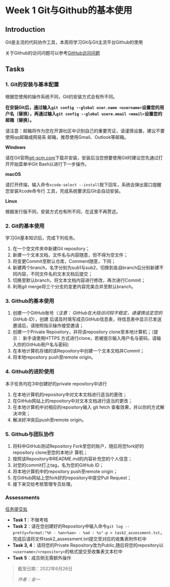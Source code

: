 # Week 1 Git与Github的基本使用

## Introduction

Git是主流的代码协作工具，本周将学习Git与Git主流平台Github的使用

关于Github的访问问题可以参考[GitHub访问问题](GitHub访问问题.pdf)

## Tasks

### 1. Git的安装与基本配置

根据您使用的操作系统不同，Git的安装方式会有所不同。

**在安装Git后，通过输入`git config --global user.name <username>`设置您的用户名（替换<username>），再通过输入`git config --global usere.email <email>`设置您的邮箱（替换<email>）。**

请注意：邮箱将作为您在开源社区中识别自己的重要凭证，请谨慎设置，建议不要使用qq邮箱或网易系
邮箱，推荐使用Gmail、Outlook等邮箱。

**Windows**

请在Git官网[git-scm.com](https://git-scm.com)下载并安装，安装后当您想要使用Git时建议您先通过打开开始菜单中Git
Bash以进行下一步操作。

**macOS**

请打开终端，输入命令`xcode-select --install`按下回车，系统会弹出窗口提醒您安装Xcode命令行
工具，完成系统要求后Git会自动安装。

**Linux**

根据发行版不同，安装方式也有所不同，在这里不再赘述。

### 2. Git的基本使用

学习Git基本知识后，完成下列任务。

1. 在一个空文件夹中新建Git repository；
2. 新建一个文本文档，文件名与内容随意，但不得为空文件；
3. 将变更Commit至默认仓库，Comment随意，下同；
4. 新建两个branch，名字分别为sub1与sub2，切换到各自branch后分别新建不同内容，不同文件名的文本文档后提交；
5. 切换至默认branch，将文本文档内容进行修改，再次进行Commit；
6. 利用git merge将三个分支的变更内容完美合并至默认branch。

### 3. Github的基本使用

1. 创建一个GitHub账号（*注意： GitHub在大陆访问较不稳定，请谨慎设定您的 GitHub ID*），创建
   后请及时填写成员GitHub信息表，待信息表中显示已发送邀请后，请按照指示操作接受邀请；
2. 创建一个Private Repository，并将该repository clone至本地计算机；（提示： 新手请使用HTTPS
   方式进行clone，若被提示输入用户名与密码，请输入你的GitHub用户名与密码)
3. 在本地计算机存储的该Repository中创建一个文本文档并Commit；
4. 将本地repository push至remote origin。

### 4. Github的进阶使用

本子任务均在3中创建好的private repository中进行

1. 在本地计算机的repository中对文本文档进行适当的更改；
2. 在GitHub网站上的repository中对文本文档进行适当的更改；
3. 在本地计算机中对相应的repository输入 git fetch 查看效果，并以你的方式解决冲突；
4. 解决好冲突后push至remote origin。

### 5. Github与团队协作

1. 将科中GitHub测试Repository Fork至您的账户，随后将您fork好的repository clone至您的本地计
   算机；
2. 按照该Repository中README.md的内容补充您的个人信息；
3. 对您的commit打上tag，名为您的GitHub ID；
4. 将本地计算机中的repository push至remote origin；
5. 在GitHub网站上您fork好的repository中提交Pull Request；
6. 接下来交给考核管理专员处理。

### Assessments

[任务提交处](https://docs.qq.com/sheet/DVE91VkhaS0FLY0Fx)
+ **Task 1**：不做考核
+ **Task 2**：请在您创建好的Repository中输入命令`git log --pretty=format:"%h - %an<%ae> - %ad : %s"-p > task2_assessment.txt`，完成后请将文件task2_assessment.txt提交至对应的收集表附件栏中
+ **Task 3, 4**：请将您的Private Repository改为Public,随后将您的repository以 `<username>/<repository>`的格式提交至收集表文本栏中
+ **Task 5**：成员侧无需额外操作

> 截至日期：2022年6月26日
>
> *作者：金一*
